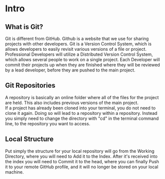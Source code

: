 # Intro 

## What is Git? 
Git is different from GitHub. Github is a website that we use for sharing projects with other developers. Git is a Version Control System, which is allows developers to easily revisit various versions of a file or project. Professional Developers will utilize a Distributed Version Control System, which allows several people to work on a single project. Each Developer will commit their projects up when they are finished where they will be reviewed by a lead developer, before they are pushed to the main project. 

## Git Repositories
A repository is basically an online folder where all of the files for the project are held. This also includes previous versions of the main project. <br>
If a project has already been cloned into your terminal, you do not need to clone it again. Doing so will lead to a repository within a repository. Instead you simply need to change the directory with "cd" in the terminal command line, to the repository you want to access. 

## Local Structure
Put simply the structure for your local repository will go from the Working Directory, where you will need to Add it to the Index. After it's received into the index you will need to Commit it to the head, where you can finally Push it to your remote GitHub profile, and it will no longer be stored on your local machine. 

